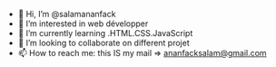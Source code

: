- 👋 Hi, I’m @salamananfack
- 👀 I’m interested in web développer
- 🌱 I’m currently learning .HTML.CSS.JavaScript
- 💞️ I’m looking to collaborate on different projet
- 📫 How to reach me: this IS my mail => ananfacksalam@gmail.com

<!---
salamananfack/salamananfack is a ✨ special ✨ repository because its `README.md` (this file) appears on your GitHub profile.
You can click the Preview link to take a look at your changes.
--->
